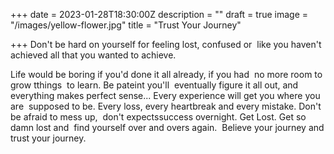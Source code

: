 +++
date = 2023-01-28T18:30:00Z
description = ""
draft = true
image = "/images/yellow-flower.jpg"
title = "Trust Your Journey"

+++
Don't be hard on yourself for ​feeling lost, confused or ​ like you haven't ​achieved all that ​you wanted to ac​hieve.​

​L​ife would be boring if you'd done it all already, if you had ​ no more room​ ​to grow​ ​t​things ​ to learn​.​ ​B​e pa​teint you'll ​ eventually fig​ure ​it all out, and everything makes perfect sense... Every experience will​ get​ you ​whe​re​ you are ​ supposed to be​.​ Every loss, every heartbreak and every mistake. ​​Don't​ ​​be afraid to mess up, ​ ​don't ​expect ​s​success overnight. Get Lost.​ ​​Get so damn​​​​ lost and​ ​ find yourself over and overs ​again.​ ​​ Believe​ your journey​ ​and trust ​​your journey​.​​